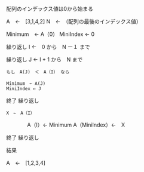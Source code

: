
配列のインデックス値は0から始まる

A　←　[3,1,4,2]
N　←　（配列の最後のインデックス値）

Minimum　← A（0）
MiniIndex ← 0

繰り返し  I ←　0 から　N ー１ まで

繰り返し J ← I + 1 から　N まで
	
	もし　A(J)　＜　A（I） なら
	
	Minimum　← A(J)
	MiniIndex ← J

終了 繰り返し
	
	X　←　A（I）
　　　　A（I）← Minimum
	A（MiniIndex）←　X

終了 繰り返し


結果

A　←　[1,2,3,4]